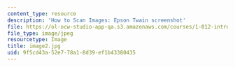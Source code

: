 ```yaml
---
content_type: resource
description: 'How to Scan Images: Epson Twain screenshot'
file: https://ol-ocw-studio-app-qa.s3.amazonaws.com/courses/1-012-introduction-to-civil-engineering-design-spring-2002/9f5cd43a52e778a18d39ef1b43380435_image2.jpg
file_type: image/jpeg
resourcetype: Image
title: image2.jpg
uid: 9f5cd43a-52e7-78a1-8d39-ef1b43380435
---
```

